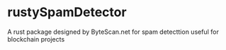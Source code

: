 # rustySpamDetector
A rust package designed by ByteScan.net for spam detecttion useful for blockchain projects
